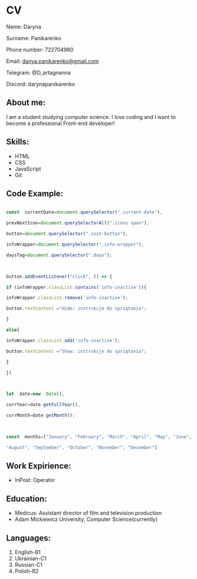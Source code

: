 # CV

Name: Daryna

Surname: Panikarenko

Phone number: 722704980

Email: danya.panikarenko@gmail.com

Telegram: @D_artagnanna

Discord: darynapanikarenko

## About me:

I am a student studying computer science. I love coding and I want to become a professional Front-end developer!

  

## Skills:

* HTML
* CSS
* JavaScript
* Git

## Code Example:

```javascript

const  currentDate=document.querySelector(".current-date"),

prevNextIcon=document.querySelectorAll(".icons span"),

button=document.querySelector(".inst-button"),

infoWrapper=document.querySelector(".info-wrapper"),

daysTag=document.querySelector(".days");

  

button.addEventListener("click", () => {

if (infoWrapper.classList.contains('info-inactive')){

infoWrapper.classList.remove('info-inactive');

button.textContent ="Hide: instrukcje do sprzątania";

}

else{

infoWrapper.classList.add('info-inactive');

button.textContent ="Show: instrukcje do sprzątania";

}

})

  

let  date=new  Date(),

currYear=date.getFullYear(),

currMonth=date.getMonth();

  

const  months=["January", "February", "March", "April", "May", "June", "July",

"August", "September", "October", "November", "December"]

```

  

## Work Expirience:

* InPost: Operator

## Education:

* Medicus: Assistant director of film and television production
* Adam Mickiewicz University, Computer Science(currently)

## Languages:
1. English-B1
1. Ukrainian-C1
1. Russian-C1
1. Polish-B2